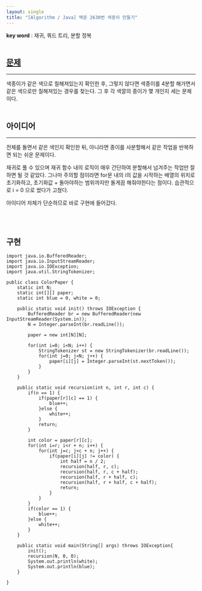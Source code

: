 ```yaml
---
layout: single
title: "[Algorithm / Java] 백준 2630번 색종이 만들기"
---
```


**key word** : 재귀, 쿼드 트리, 분할 정복
<br><br>

## [문제](https://www.acmicpc.net/problem/2630)

---

색종이가 같은 색으로 칠해져있는지 확인한 후, 그렇지 않다면 색종이를 4분할 해가면서 같은 색으로만 칠해져있는 경우를 찾는다. 그 후 각 색깔의 종이가 몇 개인지 세는 문제이다.
<br><br>

## 아이디어

---

전체를 돌면서 같은 색인지 확인한 뒤, 아니라면 종이를 사분할해서 같은 작업을 반복하면 되는 쉬운 문제이다.

재귀로 풀 수 있으며 재귀 함수 내의 로직이 매우 간단하여 분할해서 넘겨주는 작업만 잘 하면 될 것 같았다. 그나마 주의할 점이라면 for문 내의 i의 값을 시작하는 배열의 위치로 초기화하고, 초기화값 + 돌아야하는 범위까지만 돌게끔 해줘야한다는 점이다. 습관적으로 i = 0 으로 썼다가 고쳤다.

아이디어 자체가 단순하므로 바로 구현에 들어갔다.

<br><br>

## 구현

```
import java.io.BufferedReader;
import java.io.InputStreamReader;
import java.io.IOException;
import java.util.StringTokenizer;

public class ColorPaper {
	static int N;
	static int[][] paper;
	static int blue = 0, white = 0;

	public static void init() throws IOException {
		BufferedReader br = new BufferedReader(new InputStreamReader(System.in));
		N = Integer.parseInt(br.readLine());

		paper = new int[N][N];

		for(int i=0; i<N; i++) {
			StringTokenizer st = new StringTokenizer(br.readLine());
			for(int j=0; j<N; j++) {
				paper[i][j] = Integer.parseInt(st.nextToken());
			}
		}
	}

	public static void recursion(int n, int r, int c) {
		if(n == 1) {
			if(paper[r][c] == 1) {
				blue++;
			}else {
				white++;
			}
			return;
		}

		int color = paper[r][c];
		for(int i=r; i<r + n; i++) {
			for(int j=c; j<c + n; j++) {
				if(paper[i][j] != color) {
					int half = n / 2;
					recursion(half, r, c);
					recursion(half, r, c + half);
					recursion(half, r + half, c);
					recursion(half, r + half, c + half);
					return;
				}
			}
		}
		if(color == 1) {
			blue++;
		}else {
			white++;
		}
	}

	public static void main(String[] args) throws IOException{
		init();
		recursion(N, 0, 0);
		System.out.println(white);
		System.out.println(blue);
	}

}

```
